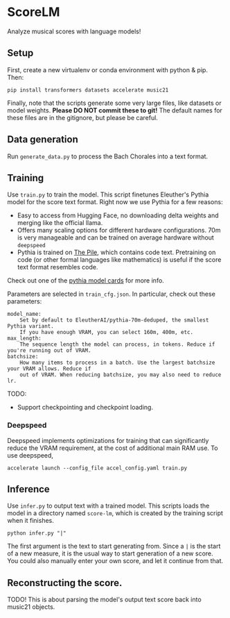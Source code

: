 # ScoreLM
Analyze musical scores with language models!

## Setup
First, create a new virtualenv or conda environment with python & pip.
Then:
```
pip install transformers datasets accelerate music21
```

Finally, note that the scripts generate some very large files, like datasets or model
weights. **Please DO NOT commit these to git!** The default names for these files are in the gitignore,
but please be careful.

## Data generation
Run `generate_data.py` to process the Bach Chorales into a text format.

## Training
Use `train.py` to train the model. This script finetunes Eleuther's Pythia model for the score text
format. Right now we use Pythia for a few reasons:
* Easy to access from Hugging Face, no downloading delta weights and merging like the official llama.
* Offers many scaling options for different hardware configurations. 70m is very manageable and can be trained
  on average hardware without `deepspeed`
* Pythia is trained on [The Pile](https://arxiv.org/pdf/2101.00027.pdf), which contains code text. Pretraining
  on code (or other formal languages like mathematics) is useful if the score text format resembles code.

Check out one of the [pythia model cards](https://huggingface.co/EleutherAI/pythia-12b-v0) for more info.

Parameters are selected in `train_cfg.json`.
In particular, check out these parameters:
```
model_name:
    Set by default to EleutherAI/pythia-70m-deduped, the smallest Pythia variant.
    If you have enough VRAM, you can select 160m, 400m, etc.
max_length:
    The sequence length the model can process, in tokens. Reduce if you're running out of VRAM.
batchsize:
    How many items to process in a batch. Use the largest batchsize your VRAM allows. Reduce if
    out of VRAM. When reducing batchsize, you may also need to reduce lr.
```
TODO:
* Support checkpointing and checkpoint loading.

### Deepspeed
Deepspeed implements optimizations for training that can significantly reduce the VRAM
requirement, at the cost of additional main RAM use. To use deepspeed,
```
accelerate launch --config_file accel_config.yaml train.py
```

## Inference
Use `infer.py` to output text with a trained model. This scripts loads the model
in a directory named `score-lm`, which is created by the training script when it finishes.
```
python infer.py "|"
```
The first argument is the text to start generating from. Since a `|` is the start of a new measure,
it is the usual way to start generation of a new score. You could also manually enter your own score,
and let it continue from that.

## Reconstructing the score.
TODO! This is about parsing the model's output text score back into music21 objects.
